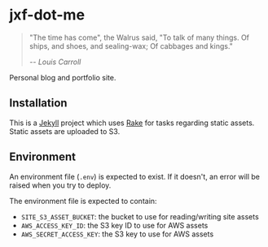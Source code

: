 # jxf-dot-me

> "The time has come", the Walrus said,
>   "To talk of many things.
> Of ships, and shoes, and sealing-wax;
>   Of cabbages and kings."
>
> -- _Louis Carroll_

Personal blog and portfolio site.

## Installation

This is a [Jekyll](http://jekyllrb.com) project which uses [Rake](https://github.com/ruby/rake)
for tasks regarding static assets. Static assets are uploaded to S3.

## Environment

An environment file (`.env`) is expected to exist. If it doesn't, an error will be raised when you try to deploy.

The environment file is expected to contain:

  * `SITE_S3_ASSET_BUCKET`: the bucket to use for reading/writing site assets
  * `AWS_ACCESS_KEY_ID`: the S3 key ID to use for AWS assets
  * `AWS_SECRET_ACCESS_KEY`: the S3 key to use for AWS assets
